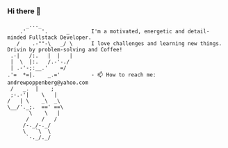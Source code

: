 
### Hi there 👋
          _..._  
        .'     '.      _       I'm a motivated, energetic and detail-minded Fullstack Developer. 
       /    .-""-\   _/ \      I love challenges and learning new things.  Drivin by problem-solving and Coffee!       
     .-|   /:.   |  |   |
     |  \  |:.   /.-'-./       
     | .-'-;:__.'    =/        
    .'=  *=|.    _.='          - 📫 How to reach me: andrewpoppenberg@yahoo.com
     /   _.  |    ;
     ;-.-'|    \   |
    /   | \    _\  _\          
    \__/'._;.  ==' ==\
           \    \   |
          /    /   /
         /-._/-._/
         \   `\  \
          `-._/._/

    

